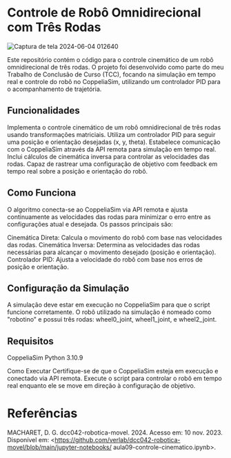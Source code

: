 # Controle de Robô Omnidirecional com Três Rodas
![Captura de tela 2024-06-04 012640](https://github.com/user-attachments/assets/3e201dbe-251e-4e5b-8929-169c78631477)

Este repositório contém o código para o controle cinemático de um robô omnidirecional de três rodas. O projeto foi desenvolvido como parte do meu Trabalho de Conclusão de Curso (TCC), focando na simulação em tempo real e controle do robô no CoppeliaSim, utilizando um controlador PID para o acompanhamento de trajetória.

## Funcionalidades
Implementa o controle cinemático de um robô omnidirecional de três rodas usando transformações matriciais.
Utiliza um controlador PID para seguir uma posição e orientação desejadas (x, y, theta).
Estabelece comunicação com o CoppeliaSim através da API remota para simulação em tempo real.
Inclui cálculos de cinemática inversa para controlar as velocidades das rodas.
Capaz de rastrear uma configuração de objetivo com feedback em tempo real sobre a posição e orientação do robô.

## Como Funciona
O algoritmo conecta-se ao CoppeliaSim via API remota e ajusta continuamente as velocidades das rodas para minimizar o erro entre as configurações atual e desejada. Os passos principais são:

Cinemática Direta: Calcula o movimento do robô com base nas velocidades das rodas.
Cinemática Inversa: Determina as velocidades das rodas necessárias para alcançar o movimento desejado (posição e orientação).
Controlador PID: Ajusta a velocidade do robô com base nos erros de posição e orientação.

## Configuração da Simulação
A simulação deve estar em execução no CoppeliaSim para que o script funcione corretamente.
O robô utilizado na simulação é nomeado como "robotino" e possui três rodas: wheel0_joint, wheel1_joint, e wheel2_joint.

## Requisitos
CoppeliaSim
Python 3.10.9

Como Executar
Certifique-se de que o CoppeliaSim esteja em execução e conectado via API remota.
Execute o script para controlar o robô em tempo real enquanto ele se move em direção à configuração de objetivo.


# Referências
MACHARET, D. G. dcc042-robotica-movel. 2024. Acesso em: 10 nov. 2023. Disponível
em: <https://github.com/verlab/dcc042-robotica-movel/blob/main/jupyter-notebooks/
aula09-controle-cinematico.ipynb>.
